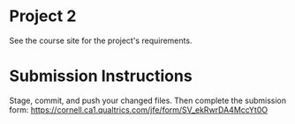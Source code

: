 # Project 2

See the course site for the project's requirements.

# Submission Instructions

Stage, commit, and push your changed files. Then complete the submission form: <https://cornell.ca1.qualtrics.com/jfe/form/SV_ekRwrDA4MccYt0O>
